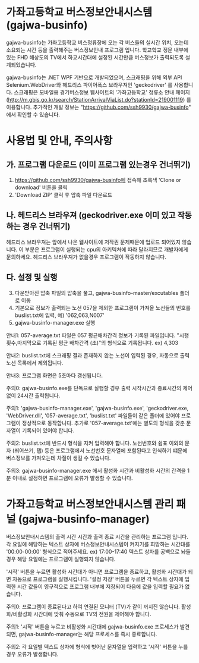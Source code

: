 # 가좌고등학교 버스정보안내시스템 (gajwa-businfo)

gajwa-businfo는 가좌고등학교 버스정류장에 오는 각 버스들의 실시간 위치, 오는데 소요되는 시간 등을
출력해주는 버스정보안내 프로그램 입니다. 학교학교 정문 내부에 있는 FHD 해상도의 TV에서 하교시간대에
설정된 시간만큼 버스정보가 출력되도록 설계되었습니다.

gajwa-businfo는 .NET WPF 기반으로 개발되었으며, 스크래핑을 위해 외부 API Selenium.WebDriver와 헤드리스 파이어폭스 브라우져인 'geckodriver' 를 사용합니다.
스크래핑은 모바일용 경기버스정보 웹사이트의 '가좌고등학교' 정류소 안내 페이지 (http://m.gbis.go.kr/search/StationArrivalViaList.do?stationId=219001119)
를 이용합니다. 추가적인 개발 정보는 "https://github.com/ssh9930/gajwa-businfo" 에서 확인할 수 있습니다.

# 사용법 및 안내, 주의사항

## 가. 프로그램 다운로드 (이미 프로그램 있는경우 건너뛰기)
1. https://github.com/ssh9930/gajwa-businfo에 접속해 초록색 'Clone or download' 버튼을 클릭
2. 'Download ZIP' 클릭 후 압축 파일 다운로드

## 나. 헤드리스 브라우져 (geckodriver.exe 이미 있고 작동하는 경우 건너뛰기)
헤드리스 브라우져는 앞에서 나온 웹사이트에 저작권 문제때문에 업로드 되어있지 않습니다.
이 부분은 프로그램이 실행되는 cpu의 아키텍쳐에 따라 달라지므로 개발자에게 문의하세요. 헤드리스 브라우져가 없을경우 프로그램이 작동하지 않습니다.

## 다. 설정 및 실행
3. 다운받아진 압축 파일의 압축을 풀고, gajwa-businfo-master/excutables 폴더로 이동
4. 기본으로 정보가 출력되는 노선 057을 제외한 프로그램이 가져올 노선들의 번호를 buslist.txt에 입력, 예) '062,063,N007'
5. gajwa-businfo-manager.exe 실행

안내1: 057-average.txt 파일은 057 평균배차간격 정보가 기록된 파일입니다.
"시행횟수,마지막으로 기록된 평균 배차간격 (초)"의 형식으로 기록됩니다. ex) 4,303

안내2: buslist.txt에 스크래핑 결과 존재하지 않는 노선이 입력된 경우, 자동으로 출력 노선 목록에서 제외됩니다.

안내3: 프로그램 화면은 5초마다 갱신됩니다.

주의0: gajwa-businfo.exe를 단독으로 실행할 경우 출력 시작시간과 종료시간의 제어 없이 24시간 출력됩니다. 

주의1: 'gajwa-businfo-manager.exe', 'gajwa-businfo.exe', 'geckodriver.exe, 'WebDriver.dll', '057-average.txt', 'buslist.txt'
파일들이 같은 폴더에 있어야 프로그램이 정상적으로 동작합니다. 추가로 '057-average.txt'에는 별도의 형식을 갖춘 문자열이 기록되어 있어야 합니다.

주의2: buslist.txt에 반드시 형식을 지켜 입력해야 합니다. 노선번호와 쉼표 이외의 문자 (띄어쓰기, 탭) 등은
프로그램에서 노선번호 문자열에 포함된다고 인식하기 떄문에 버스정보를 가져오는데 차질이 생길 수 있습니다.

주의3: gajwa-businfo-manager.exe 에서 활성화 시간과 비활성화 시간의 간격을 1분 이내로 설정하면 프로그램에 오류가 발생할 수 있습니다.

# 가좌고등학교 버스정보안내시스템 관리 패널 (gajwa-businfo-manager)

버스정보안내시스템의 출력 시간 시간과 출력 종료 시간을 관리하는 프로그램 입니다. 
각 요일에 해당하는 텍스트 상자에 버스정보안내시스템이 켜지기를 희망하는 시간대를 '00:00-00:00' 형식으로 적어주세요. ex) 17:00-17:40
텍스트 상자를 공백으로 놔둘경우 해당 요일에는 프로그램이 실행되지 않습니다.

'시작' 버튼을 누르면 활성화 시간대가 아니면 프로그램을 종료하고, 활성화 시간대가 되면 자동으로 프로그램을 실행시킵니다.
'설정 저장' 버튼을 누르면 각 텍스트 상자에 입력한 시간 값들이 영구적으로 프로그램 내부에 저장되어
다음에 값을 입력할 필요가 없습니다.

주의0: 프로그램이 종료된다고 하여 연결된 모니터 (TV)가 같이 꺼지진 않습니다. 활성화/비활성화 시간대에 맞춰 수동으로 TV의 전원을 제어해야 합니다.

주의1: '시작' 버튼을 누르고 비활성화 시간대에 gajwa-businfo.exe 프로세스가 발견되면, gajwa-businfo-manager는 해당 프로세스를 즉시 종료합니다.

주의2: 각 요일별 텍스트 상자에 형식에 벗어난 문자열을 입력하고 '시작' 버튼을 누를 경우 오류가 발생합니다.










